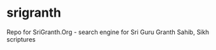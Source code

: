 srigranth
=========

Repo for SriGranth.Org - search engine for Sri Guru Granth Sahib, Sikh scriptures
